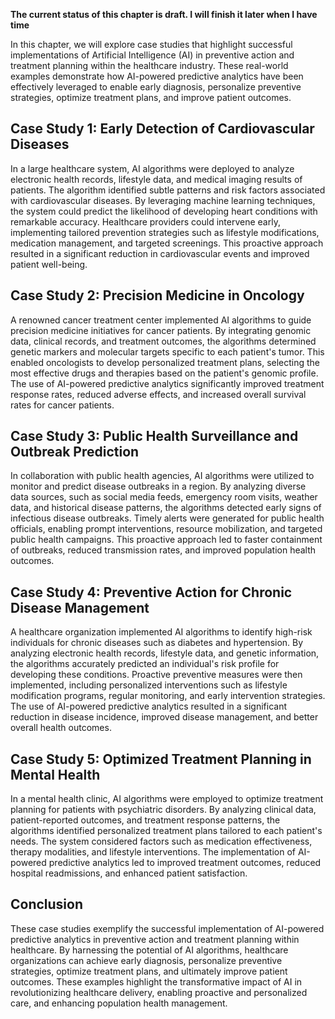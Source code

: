 **The current status of this chapter is draft. I will finish it later when I have time**

In this chapter, we will explore case studies that highlight successful implementations of Artificial Intelligence (AI) in preventive action and treatment planning within the healthcare industry. These real-world examples demonstrate how AI-powered predictive analytics have been effectively leveraged to enable early diagnosis, personalize preventive strategies, optimize treatment plans, and improve patient outcomes.

Case Study 1: Early Detection of Cardiovascular Diseases
--------------------------------------------------------

In a large healthcare system, AI algorithms were deployed to analyze electronic health records, lifestyle data, and medical imaging results of patients. The algorithm identified subtle patterns and risk factors associated with cardiovascular diseases. By leveraging machine learning techniques, the system could predict the likelihood of developing heart conditions with remarkable accuracy. Healthcare providers could intervene early, implementing tailored prevention strategies such as lifestyle modifications, medication management, and targeted screenings. This proactive approach resulted in a significant reduction in cardiovascular events and improved patient well-being.

Case Study 2: Precision Medicine in Oncology
--------------------------------------------

A renowned cancer treatment center implemented AI algorithms to guide precision medicine initiatives for cancer patients. By integrating genomic data, clinical records, and treatment outcomes, the algorithms determined genetic markers and molecular targets specific to each patient's tumor. This enabled oncologists to develop personalized treatment plans, selecting the most effective drugs and therapies based on the patient's genomic profile. The use of AI-powered predictive analytics significantly improved treatment response rates, reduced adverse effects, and increased overall survival rates for cancer patients.

Case Study 3: Public Health Surveillance and Outbreak Prediction
----------------------------------------------------------------

In collaboration with public health agencies, AI algorithms were utilized to monitor and predict disease outbreaks in a region. By analyzing diverse data sources, such as social media feeds, emergency room visits, weather data, and historical disease patterns, the algorithms detected early signs of infectious disease outbreaks. Timely alerts were generated for public health officials, enabling prompt interventions, resource mobilization, and targeted public health campaigns. This proactive approach led to faster containment of outbreaks, reduced transmission rates, and improved population health outcomes.

Case Study 4: Preventive Action for Chronic Disease Management
--------------------------------------------------------------

A healthcare organization implemented AI algorithms to identify high-risk individuals for chronic diseases such as diabetes and hypertension. By analyzing electronic health records, lifestyle data, and genetic information, the algorithms accurately predicted an individual's risk profile for developing these conditions. Proactive preventive measures were then implemented, including personalized interventions such as lifestyle modification programs, regular monitoring, and early intervention strategies. The use of AI-powered predictive analytics resulted in a significant reduction in disease incidence, improved disease management, and better overall health outcomes.

Case Study 5: Optimized Treatment Planning in Mental Health
-----------------------------------------------------------

In a mental health clinic, AI algorithms were employed to optimize treatment planning for patients with psychiatric disorders. By analyzing clinical data, patient-reported outcomes, and treatment response patterns, the algorithms identified personalized treatment plans tailored to each patient's needs. The system considered factors such as medication effectiveness, therapy modalities, and lifestyle interventions. The implementation of AI-powered predictive analytics led to improved treatment outcomes, reduced hospital readmissions, and enhanced patient satisfaction.

Conclusion
----------

These case studies exemplify the successful implementation of AI-powered predictive analytics in preventive action and treatment planning within healthcare. By harnessing the potential of AI algorithms, healthcare organizations can achieve early diagnosis, personalize preventive strategies, optimize treatment plans, and ultimately improve patient outcomes. These examples highlight the transformative impact of AI in revolutionizing healthcare delivery, enabling proactive and personalized care, and enhancing population health management.
